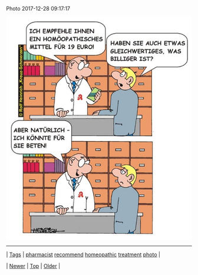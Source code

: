 <!--
title: Photo 2017-12-28 09
date: 2020-06-28T15:27:00.172Z
tags: pharmacist, recommend, homeopathic, treatment, photo
-->


Photo 2017-12-28 09:17:17

![](169030986754-0.jpg)

<!--BOTTOM-POST-NAVIGATION-->
---

| [Tags](tags.md) | [pharmacist](tag-pharmacist.md) [recommend](tag-recommend.md) [homeopathic](tag-homeopathic.md) [treatment](tag-treatment.md) [photo](tag-photo.md) |

| [Newer](168921438216.md) | [Top](index.md) | [Older](169068763765.md) |